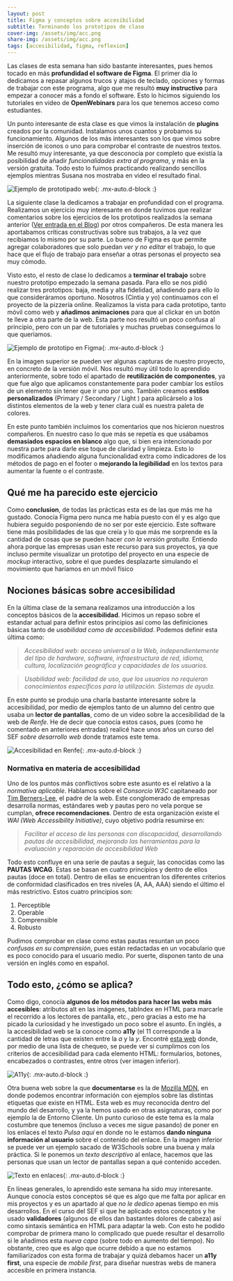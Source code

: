 ```yaml
---
layout: post
title: Figma y conceptos sobre accesibilidad
subtitle: Terminando los prototipos de clase
cover-img: /assets/img/acc.png
share-img: /assets/img/acc.png
tags: [accesibilidad, figma, reflexion]
---
```


Las clases de esta semana han sido bastante interesantes, pues hemos tocado en más **profundidad el software de Figma**. El primer día lo dedicamos a repasar algunos trucos y atajos de teclado, opciones y formas de trabajar con este programa, algo que me resultó **muy instructivo** para empezar a conocer más a fondo el software. Esto lo hicimos siguiendo los tutoriales en video de **OpenWebinars** para los que tenemos acceso como estudiantes.

Un punto interesante de esta clase es que vimos la instalación de **plugins** creados por la comunidad. Instalamos unos cuantos y probamos su funcionamiento. Algunos de los más interesantes son los que vimos sobre inserción de iconos o uno para comprobar el contraste de nuestros textos. Me resultó muy interesante, ya que desconocía por completo que existía la posibilidad de añadir *funcionalidades extra al programa*, y más en la versión gratuita. Todo esto lo fuimos practicando realizando sencillos ejemplos mientras Susana nos mostraba en video el resultado final.

![Ejemplo de prototipado web](/assets/img/prot.png){: .mx-auto.d-block :}

La siguiente clase la dedicamos a trabajar en profundidad con el programa. Realizamos un ejercicio muy interesante en donde tuvimos que realizar comentarios sobre los ejercicios de los prototipos realizados la semana anterior ([Ver entrada en el Blog](https://jorgegomezcarrillo.github.io/2021-10-20-prototipos-dibujos-a-mano-y-semana-cinco-dias/)) por otros compañeros. De esta manera les aportabamos críticas constructivas sobre sus trabajos, a la vez que recibiamos lo mismo por su parte. Lo bueno de Figma es que permite agregar colaboradores que solo puedan *ver y no editar* el trabajo, lo que hace que el flujo de trabajo para enseñar a otras personas el proyecto sea muy cómodo.

Visto esto, el resto de clase lo dedicamos a **terminar el trabajo** sobre nuestro prototipo empezado la semana pasada. Para ello se nos pidió realizar tres prototipos: baja, media y alta fidelidad, añadiendo para ello lo que consideráramos oportuno. Nosotros (Cintia y yo) continuamos con el proyecto de la pizzería online. Realizamos la vista para cada prototipo, tanto móvil como web y **añadimos animaciones** para que al clickar en un botón te lleve a otra parte de la web. Esta parte nos resultó un poco confusa al principio, pero con un par de tutoriales y muchas pruebas conseguimos lo que queríamos.

![Ejemplo de prototipo en Figma](/assets/img/pizz.JPG){: .mx-auto.d-block :}

En la imagen superior se pueden ver algunas capturas de nuestro proyecto, en concreto de la versión móvil. Nos resultó muy útil todo lo aprendido anteriormente, sobre todo el apartado de **reutilización de componentes**, ya que fue algo que aplicamos constantemente para poder cambiar los estilos de un elemento sin tener que ir uno por uno. También creamos **estilos personalizados** (Primary / Secondary / Light ) para aplicárselo a los distintos elementos de la web y tener clara cuál es nuestra paleta de colores.

En este punto también incluimos los comentarios que nos hicieron nuestros compañeros. En nuestro caso lo que más se repetía es que usábamos **demasiados espacios en blanco** algo que, si bien era intencionado por nuestra parte para darle ese toque de claridad y limpieza. Esto lo modificamos añadiendo alguna funcionalidad extra como indicadores de los métodos de pago en el footer o **mejorando la legibilidad** en los textos para aumentar la fuente o el contraste.

## Qué me ha parecido este ejercicio

Como **conclusion**, de todas las prácticas esta es de las que más me ha gustado. Conocía Figma pero nunca me había puesto con él y es algo que hubiera seguido posponiendo de no ser por este ejercicio. Este software tiene más posibilidades de las que creía y lo que más me sorprende es la cantidad de cosas que se pueden hacer *con la versión gratuita*. Entiendo ahora porque las empresas usan este recurso para sus proyectos, ya que incluso permite visualizar un prototipo del proyecto en una especie de *mockup* interactivo, sobre el que puedes desplazarte simulando el movimiento que haríamos en un móvil físico

## Nociones básicas sobre accesibilidad

En la última clase de la semana realizamos una introducción a los conceptos básicos de la **accesibilidad**. Hicimos un repaso sobre el estandar actual para definir estos principios así como las definiciones básicas tanto de *usabilidad como de accesibilidad*. Podemos definir esta última como:

> *Accesibilidad web: acceso universal a la Web, independientemente del tipo de hardware, software, infraestructura de red, idioma, cultura, localización geográfica y capacidades de los usuarios.*

> *Usabilidad web: facilidad de uso, que los usuarios no requieran conocimientos específicos para la utilización. Sistemas de ayuda.*

En este punto se produjo una charla bastante interesante sobre la accesibilidad, por medio de ejemplos tanto de un alumno del centro que usaba un **lector de pantallas**, como de un video sobre la accesibilidad de la web de *Renfe*. He de decir que conocía estos casos, pues (como he comentado en anteriores entradas) realicé hace unos años un curso del SEF *sobre desarrollo web* donde tratamos este tema.

![Accesibilidad en Renfe](/assets/img/renfe.jpg){: .mx-auto.d-block :}

### Normativa en materia de accesibilidad

Uno de los puntos más conflictivos sobre este asunto es el relativo a la *normativa aplicable*. Hablamos sobre el *Consorcio W3C* capitaneado por [Tim Berners-Lee](https://es.wikipedia.org/wiki/Tim_Berners-Lee), el padre de la web. Este conglomerado de empresas desarrolla normas, estándares web y pautas pero no vela porque se cumplan, **ofrece recomendaciones**. Dentro de esta organización existe el *WAI (Web Accessibility Initiative)*, cuyo objetivo podría resumirse en:

> *Facilitar el acceso de las personas con discapacidad, desarrollando pautas de accesibilidad, mejorando las herramientas para la evaluación y reparación de accesibilidad Web*

Todo esto confluye en una serie de pautas a seguir, las conocidas como las **PAUTAS WCAG**. Estas se basan en cuatro principios y dentro de ellos pautas (doce en total). Dentro de ellas se encuentran los diferentes criterios de conformidad clasificados en tres niveles (A, AA, AAA) siendo el último el más restrictivo. Estos cuatro principios son:

1. Perceptible
2. Operable
3. Comprensible
4. Robusto

Pudimos comprobar en clase como estas pautas resuntan un poco *confusas en su comprensión*, pues están redactadas en un vocabulario que es poco conocido para el usuario medio. Por suerte, disponen tanto de una versión en inglés como en español.

## Todo esto, ¿cómo se aplica?

Como digo, conocía **algunos de los métodos para hacer las webs más accesibles**: atributos alt en las imágenes, tabIndex en HTML para marcarle el recorrido a los lectores de pantalla, etc., pero gracias a esto me ha picado la curiosidad y he investigado un poco sobre el asunto. En inglés, a la accesibilidad web se la conoce como **a11y** (el 11 corresponde a la cantidad de letras que existen entre la *a* y la *y*. Encontré [esta web](https://www.a11yproject.com/) donde, por medio de una lista de chequeo, se puede ver si cumplimos con los criterios de accesibilidad para cada elemento HTML: formularios, botones, encabezados o contrastes, entre otros (ver imagen inferior).

![A11y](/assets/img/table.JPG){: .mx-auto.d-block :}

Otra buena web sobre la que **documentarse** es la de [Mozilla MDN](https://developer.mozilla.org/en-US/docs/Learn/Accessibility/HTML), en donde podemos encontrar información con ejemplos sobre las distintas etiquetas que existe en HTML. Esta web es muy reconocida dentro del mundo del desarrollo, y ya la hemos usado en otras asignaturas, como por ejemplo la de Entorno Cliente. Un punto curioso de este tema es la mala costumbre que tenemos (incluso a veces me sigue pasando) de poner en los enlaces el texto *Pulsa aquí* en donde no le estamos **dando ninguna información al usuario** sobre el contenido del enlace. En la imagen inferior se puede ver un ejemplo sacado de W3Schools sobre una buena y mala práctica. Si le ponemos un *texto descriptivo* al enlace, hacemos que las personas que usan un lector de pantallas sepan a qué contenido acceden.

![Texto en enlaces](/assets/img/glink.JPG){: .mx-auto.d-block :}

En líneas generales, lo aprendido este semana ha sido muy interesante. Aunque conocía estos conceptos sé que es algo que me falta por aplicar en mis proyectos y es un apartado al que *no le dedico* apenas tiempo en mis desarrollos. En el curso del SEF si que he aplicado estos conceptos y he usado **validadores** (algunos de ellos dan bastantes dolores de cabeza) así como sintaxis semántica en HTML para adaptar la web. Con esto he podido comprobar de primera mano lo complicado que puede resultar el desarrollo si le añadimos esta *nueva capa* (sobre todo en aumento del tiempo). No obstante, creo que es algo que ocurre debido a que no estamos familiarizados con esta forma de trabajar y quizá debamos hacer un **a11y first**, una especie de *mobile first*, para diseñar nuestras webs de manera accesible en primera instancia.
